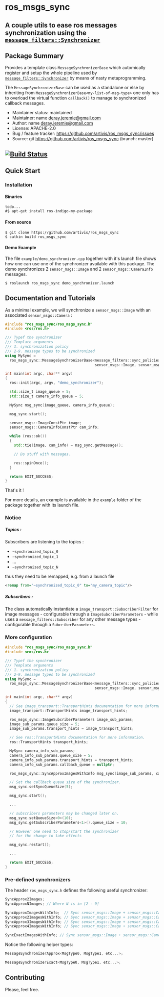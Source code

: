 # ros_msgs_sync
## A couple utils to ease ros messages synchronization using the [`message_filters::Synchronizer`](http://wiki.ros.org/message_filters#Policy-Based_Synchronizer_.5BROS_1.1.2B-.5D)

## Package Summary
Provides a template class `MessageSynchronizerBase` which automically register and setup the whole pipeline
used by [`message_filters::Synchronizer`](http://wiki.ros.org/message_filters#Policy-Based_Synchronizer_.5BROS_1.1.2B-.5D) by
means of nasty metaprogramming.

The `MessageSynchronizerBase` can be used as a standalone or else by
inheriting from `MessageSynchronizerBase<my-list-of-msg-type>` one only has to overload
the virtual function `callback()` to manage to synchronized callback messages.

-   Maintainer status: maintained
-   Maintainer: name <deray.jeremie@gmail.com>
-   Author: name <deray.jeremie@gmail.com>
-   License: APACHE-2.0
-   Bug / feature tracker: https://github.com/artivis/ros_msgs_sync/issues
-   Source: git https://github.com/artivis/ros_msgs_sync (branch: master)

[![Build Status](https://travis-ci.org/artivis/ros_msgs_sync.svg?branch=master)](https://travis-ci.org/artivis/ros_msgs_sync)
---

## Quick Start

### Installation

#### Binaries
```terminal
todo...
#$ apt-get install ros-indigo-my-package
```

#### From source
```terminal
$ git clone https://github.com/artivis/ros_msgs_sync
$ catkin build ros_msgs_sync
```

#### Demo Example
The file `example/demo_synchronizer.cpp` together with it's launch file shows how one can use one of the synchronizer available with this package. The demo synchronizes 2 `sensor_msgs::Image` and 2 `sensor_msgs::CameraInfo` messages.

```terminal
$ roslaunch ros_msgs_sync demo_synchronizer.launch
```

## Documentation and Tutorials

As a minimal example, we will synchronize a `sensor_msgs::Image` with an associated `sensor_msgs::Camera` :
```cpp
#include "ros_msgs_sync/ros_msgs_sync.h"
#include <ros/ros.h>

/// Typef the synchronizer
/// Template arguments
/// 1. synchronization policy
/// 2-9. message types to be synchronized
using MySync =
  ros_msgs_sync::MessageSynchronizerBase<message_filters::sync_policies::ApproximateTime,
                                         sensor_msgs::Image, sensor_msgs::CameraInfo>;

int main(int argc, char** argv)
{
  ros::init(argc, argv, "demo_synchronizer");

  std::size_t image_queue = 5;
  std::size_t camera_info_queue = 5;

  MySync msg_sync(image_queue, camera_info_queue);

  msg_sync.start();

  sensor_msgs::ImageConstPtr image;
  sensor_msgs::CameraInfoConstPtr cam_info;

  while (ros::ok())
  {
    std::tie(image, cam_info) = msg_sync.getMessage();

    // Do stuff with messages.

    ros::spinOnce();
  }

  return EXIT_SUCCESS;
}
```

That's it !  

For more details, an example is available in the `example` folder of the package together with its launch file.

### Notice

##### Topics :
Subscribers are listening to the topics :  
-   `~synchronized_topic_0`
-   `~synchronized_topic_1`
-   ...
-   `~synchronized_topic_N`

thus they need to be remapped, e.g. from a launch file
```xml
<remap from="~synchronized_topic_0" to="my_camera_topic"/>
```

##### Subscribers :

The class automatically instantiate a `image_transport::SubscriberFilter` for image messages - configurable through a `ImageSubcriberParameters` - while uses a `message_filters::Subscriber` for any other message types - configurable through a `SubcriberParameters`.

### More configuration

```cpp
#include "ros_msgs_sync/ros_msgs_sync.h"
#include <ros/ros.h>

/// Typef the synchronizer
/// Template arguments
/// 1. synchronization policy
/// 2-9. message types to be synchronized
using MySync =
  ros_msgs_sync::MessageSynchronizerBase<message_filters::sync_policies::ApproximateTime,
                                         sensor_msgs::Image, sensor_msgs::CameraInfo>;

int main(int argc, char** argv)
{
  // See image_transport::TransportHints documentation for more information.
  image_transport::TransportHints image_transport_hints;

  ros_msgs_sync::ImageSubcriberParameters image_sub_params;
  image_sub_params.queue_size = 5;
  image_sub_params.transport_hints = image_transport_hints;

  // See ros::TransportHints documentation for more information.
  ros::TransportHints transport_hints;

  MySync camera_info_sub_params;
  camera_info_sub_params.queue_size = 5;
  camera_info_sub_params.transport_hints = transport_hints;
  camera_info_sub_params.callback_queue = nullptr;

  ros_msgs_sync::SyncApproxImagesWithInfo msg_sync(image_sub_params, camera_info_sub_params);

  // Set the callback queue size of the synchronizer.
  msg_sync.setSyncQueueSize(5);

  msg_sync.start();

  ...

  // subscribers parameters may be changed later on.
  msg_sync.setQueueSize<0>(10);
  msg_sync.getSubscriberParameters<1>().queue_size = 10;

  // However one need to stop/start the synchronizer
  // for the change to take effects

  msg_sync.restart();

  ...

  return EXIT_SUCCESS;
}
```

### Pre-defined synchronizers

The header `ros_msgs_sync.h` defines the following useful synchronizer:

```cpp
SyncApprox2Images;
SyncApproxNImages; // Where N is in [2 - 9]

SyncApproxImagesWithInfo;  // Sync sensor_msgs::Image + sensor_msgs::CameraInfo
SyncApprox2ImagesWithInfo; // Sync sensor_msgs::Image + sensor_msgs::CameraInfo X 2
SyncApprox3ImagesWithInfo; // Sync sensor_msgs::Image + sensor_msgs::CameraInfo X 3
SyncApprox4ImagesWithInfo; // Sync sensor_msgs::Image + sensor_msgs::CameraInfo X 4

SyncExactImagesWithInfo; // Sync sensor_msgs::Image + sensor_msgs::CameraInfo
```

Notice the following helper types:  

```cpp
MessageSynchronizerApprox<MsgType0, MsgType1, etc...>;

MessageSynchronizerExact<MsgType0, MsgType1, etc...>;
```

<!--Say one wants to synchronize 3 `sensor_msgs::PointCloud2` :

```cpp
using SyncApprox3PointCloud = MessageSynchronizerApprox<sensor_msgs::PointCloud2, sensor_msgs::PointCloud2,sensor_msgs::PointCloud2>;

SyncApprox3PointCloud my_pcl_sync;

```
-->

## Contributing

Please, feel free.
